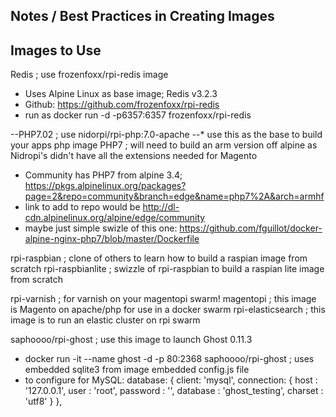 Notes / Best Practices in Creating Images
-----------------------------------------


Images to Use
-------------

Redis   ; use frozenfoxx/rpi-redis image
* Uses Alpine Linux as base image; Redis v3.2.3
* Github: https://github.com/frozenfoxx/rpi-redis 
* run as docker run -d -p6357:6357 frozenfoxx/rpi-redis

--PHP7.02 ; use nidorpi/rpi-php:7.0-apache
--* use this as the base to build your apps php image
PHP7 ; will need to build an arm version off alpine as Nidropi's didn't have all the extensions needed for Magento
* Community has PHP7 from alpine 3.4; https://pkgs.alpinelinux.org/packages?page=2&repo=community&branch=edge&name=php7%2A&arch=armhf 
* link to add to repo would be http://dl-cdn.alpinelinux.org/alpine/edge/community 
* maybe just simple swizle of this one:  https://github.com/fguillot/docker-alpine-nginx-php7/blob/master/Dockerfile 

rpi-raspbian ; clone of others to learn how to build a raspian image from scratch
rpi-raspbianlite ; swizzle of rpi-raspbian to build a raspian lite image from scratch

rpi-varnish ; for varnish on your magentopi swarm!
magentopi   ; this image is Magento on apache/php for use in a docker swarm
rpi-elasticsearch ; this image is to run an elastic cluster on rpi swarm

saphoooo/rpi-ghost ; use this image to launch Ghost 0.11.3
* docker run -it --name ghost -d -p 80:2368 saphoooo/rpi-ghost  ; uses embedded sqlite3 from image embedded config.js file
* to configure for MySQL:
database: {
            client: 'mysql',
            connection: {
                host     : '127.0.0.1',
                user     : 'root',
                password : '',
                database : 'ghost_testing',
                charset  : 'utf8'
            }
        },




